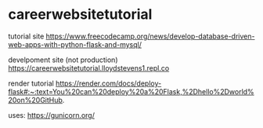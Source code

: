 # careerwebsitetutorial

tutorial site
https://www.freecodecamp.org/news/develop-database-driven-web-apps-with-python-flask-and-mysql/



develpoment site (not production)
https://careerwebsitetutorial.lloydstevens1.repl.co

render tutorial
https://render.com/docs/deploy-flask#:~:text=You%20can%20deploy%20a%20Flask,%2Dhello%2Dworld%20on%20GitHub.


uses: 
https://gunicorn.org/